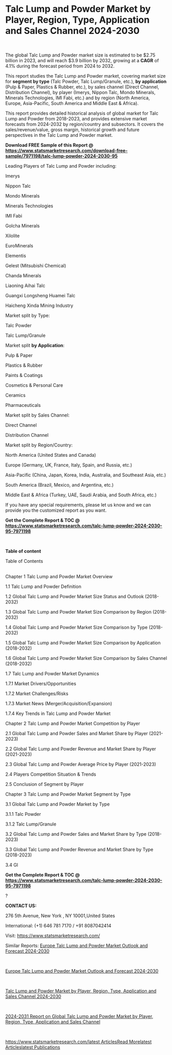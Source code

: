 <h1>Talc Lump and Powder Market by Player, Region, Type, Application and Sales Channel 2024-2030</h1><br/><p>The global Talc Lump and Powder market size is estimated to be $2.75 billion in 2023, and will reach $3.9 billion by 2032, growing at a <strong>CAGR</strong> of 4.1% during the forecast period from 2024 to 2032.</p>
 
 
 
 <p>This report studies the Talc Lump and Powder market, covering market size for <strong>segment by type</strong> (Talc Powder, Talc Lump/Granule, etc.), <strong>by application</strong> (Pulp & Paper, Plastics & Rubber, etc.), by sales channel (Direct Channel, Distribution Channel), by player (Imerys, Nippon Talc, Mondo Minerals, Minerals Technologies, IMI Fabi, etc.) and by region (North America, Europe, Asia-Pacific, South America and Middle East & Africa).</p>
 
 
 
 <p>This report provides detailed historical analysis of global market for Talc Lump and Powder from 2018-2023, and provides extensive market forecasts from 2024-2032 by region/country and subsectors. It covers the sales/revenue/value, gross margin, historical growth and future perspectives in the Talc Lump and Powder market.</p>
 
 
 
 <p><strong>Download FREE Sample of this Report @ <a href="https://www.statsmarketresearch.com/download-free-sample/7971198/talc-lump-powder-2024-2030-95">https://www.statsmarketresearch.com/download-free-sample/7971198/talc-lump-powder-2024-2030-95</a></strong></p>
 
 
 
 <p>Leading Players of Talc Lump and Powder including:</p>
 
 
 
 <p>Imerys</p>
 
 
 
 <p>Nippon Talc</p>
 
 
 
 <p>Mondo Minerals</p>
 
 
 
 <p>Minerals Technologies</p>
 
 
 
 <p>IMI Fabi</p>
 
 
 
 <p>Golcha Minerals</p>
 
 
 
 <p>Xilolite</p>
 
 
 
 <p>EuroMinerals</p>
 
 
 
 <p>Elementis</p>
 
 
 
 <p>Gelest (Mitsubishi Chemical)</p>
 
 
 
 <p>Chanda Minerals</p>
 
 
 
 <p>Liaoning Aihai Talc</p>
 
 
 
 <p>Guangxi Longsheng Huamei Talc</p>
 
 
 
 <p>Haicheng Xinda Mining Industry</p>
 
 
 
 <p>Market split by Type:</p>
 
 
 
 <p>Talc Powder</p>
 
 
 
 <p>Talc Lump/Granule</p>
 
 
 
 <p>Market split <strong>by Application</strong>:</p>
 
 
 
 <p>Pulp & Paper</p>
 
 
 
 <p>Plastics & Rubber</p>
 
 
 
 <p>Paints & Coatings</p>
 
 
 
 <p>Cosmetics & Personal Care</p>
 
 
 
 <p>Ceramics</p>
 
 
 
 <p>Pharmaceuticals</p>
 
 
 
 <p>Market split by Sales Channel:</p>
 
 
 
 <p>Direct Channel</p>
 
 
 
 <p>Distribution Channel</p>
 
 
 
 <p>Market split by Region/Country:</p>
 
 
 
 <p>North America (United States and Canada)</p>
 
 
 
 <p>Europe (Germany, UK, France, Italy, Spain, and Russia, etc.)</p>
 
 
 
 <p>Asia-Pacific (China, Japan, Korea, India, Australia, and Southeast Asia, etc.)</p>
 
 
 
 <p>South America (Brazil, Mexico, and Argentina, etc.)</p>
 
 
 
 <p>Middle East & Africa (Turkey, UAE, Saudi Arabia, and South Africa, etc.)</p>
 
 
 
 <p>If you have any special requirements, please let us know and we can provide you the customized report as you want.</p>
 
 
 
 <div><b>Get the Complete Report & TOC @ <a href="https://www.statsmarketresearch.com/talc-lump-powder-2024-2030-95-7971198">https://www.statsmarketresearch.com/talc-lump-powder-2024-2030-95-7971198</a></b></div>
 
 
 
 <p><br />
 
 <b>Table of content</b></p>
 
 
 
 <p>Table of Contents<br />
 
 <br />
 
 Chapter 1 Talc Lump and Powder Market Overview<br />
 
 1.1 Talc Lump and Powder Definition<br />
 
 1.2 Global Talc Lump and Powder Market Size Status and Outlook (2018-2032)<br />
 
 1.3 Global Talc Lump and Powder Market Size Comparison by Region (2018-2032)<br />
 
 1.4 Global Talc Lump and Powder Market Size Comparison by Type (2018-2032)<br />
 
 1.5 Global Talc Lump and Powder Market Size Comparison by Application (2018-2032)<br />
 
 1.6 Global Talc Lump and Powder Market Size Comparison by Sales Channel (2018-2032)<br />
 
 1.7 Talc Lump and Powder Market Dynamics<br />
 
 1.7.1 Market Drivers/Opportunities<br />
 
 1.7.2 Market Challenges/Risks<br />
 
 1.7.3 Market News (Merger/Acquisition/Expansion)<br />
 
 1.7.4 Key Trends in Talc Lump and Powder Market<br />
 
 Chapter 2 Talc Lump and Powder Market Competition by Player<br />
 
 2.1 Global Talc Lump and Powder Sales and Market Share by Player (2021-2023)<br />
 
 2.2 Global Talc Lump and Powder Revenue and Market Share by Player (2021-2023)<br />
 
 2.3 Global Talc Lump and Powder Average Price by Player (2021-2023)<br />
 
 2.4 Players Competition Situation & Trends<br />
 
 2.5 Conclusion of Segment by Player<br />
 
 Chapter 3 Talc Lump and Powder Market Segment by Type<br />
 
 3.1 Global Talc Lump and Powder Market by Type<br />
 
 3.1.1 Talc Powder<br />
 
 3.1.2 Talc Lump/Granule<br />
 
 3.2 Global Talc Lump and Powder Sales and Market Share by Type (2018-2023)<br />
 
 3.3 Global Talc Lump and Powder Revenue and Market Share by Type (2018-2023)<br />
 
 3.4 Gl</p>
 
 
 
 <div><b>Get the Complete Report & TOC @ <a href="https://www.statsmarketresearch.com/talc-lump-powder-2024-2030-95-7971198">https://www.statsmarketresearch.com/talc-lump-powder-2024-2030-95-7971198</a></b></div>
 
 
 
 <p>? </p>
 
 
 
 <p><b>CONTACT US:</b><br />
 
 276 5th Avenue, New York , NY 10001,United States<br />
 
 International: (+1) 646 781 7170 / +91 8087042414<br />
 
 Visit: <a href="https://www.statsmarketresearch.com/">https://www.statsmarketresearch.com/</a><br />
 
 Similar Reports: <a href="https://www.statsmarketresearch.com/talc-lump-powder-2024-2030-95-7971198">Europe Talc Lump and Powder Market Outlook and Forecast 2024-2030</a><br />
 
 <br />
 
 <a href="https://www.statsmarketresearch.com/talc-lump-powder-2024-2030-95-7971198">Europe Talc Lump and Powder Market Outlook and Forecast 2024-2030</a><br />
 
 <br />
 
 <a href="https://www.statsmarketresearch.com/talc-lump-powder-2024-2030-95-7971198">Talc Lump and Powder Market by Player, Region, Type, Application and Sales Channel 2024-2030</a><br />
 
 <br />
 
 <a href="https://www.statsmarketresearch.com/talc-lump-powder-2024-2030-95-7971198">2024-2031 Report on Global Talc Lump and Powder Market by Player, Region, Type, Application and Sales Channel</a><br />
 
 <br />
 
 <a href="https://gyeongbokgung.com">https://www.statsmarketresearch.com/</a><a href="https://hallyeomaritime.com">latest Articles</a><a href="https://jingwansa.com">Read More</a><a href="https://nguoiviet.jp/">latest Articles</a><a href="https://www.intelmarketresearch.com/">latest Publications</a></p>